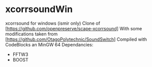 # xcorrsoundWin
xcorrsound for windows (ismir only)
    Clone of [https://github.com/openpreserve/scape-xcorrsound]
    With some modifications taken from [https://github.com/OtagoPolytechnic/SoundSwitch]
    Compiled with CodeBlocks an MinGW 64
    Dependancies:
* FFTW3 
* BOOST
